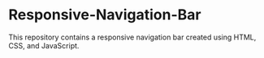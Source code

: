 # Responsive-Navigation-Bar
This repository contains a responsive navigation bar created using HTML, CSS, and JavaScript.
